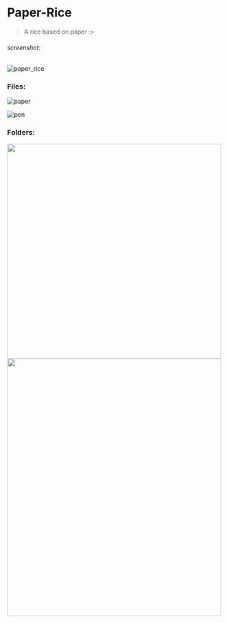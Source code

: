 # Paper-Rice
> A rice based on paper :>

###### screenshot:
![paper_rice](https://user-images.githubusercontent.com/80240062/172292292-221c775b-4054-40fc-a715-15322941d7be.jpg)


### Files: 
![paper](https://user-images.githubusercontent.com/80240062/172292325-a0d9ebdd-eff8-4691-88fd-e7a02bfeaaf9.jpg)

![pen](https://user-images.githubusercontent.com/80240062/172292507-3846c071-2146-488f-9eb6-6ed4b6921ec7.jpg)

### Folders:

<img src="https://i.ibb.co/Y0DyvBz/folder-1.jpg" width=500 height=500 placeholder="home"> <img src="https://i.ibb.co/yRVGSR8/folder-2.jpg" width=500 height=600 placeholder="homework">
